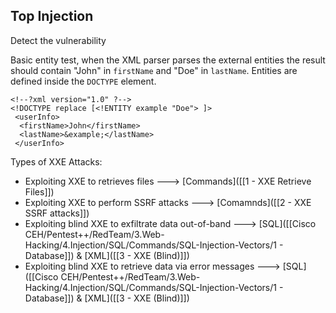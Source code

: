 
## Top Injection

Detect the vulnerability

Basic entity test, when the XML parser parses the external entities the result should contain "John" in `firstName` and "Doe" in `lastName`. Entities are defined inside the `DOCTYPE` element.

```Terminal
<!--?xml version="1.0" ?-->
<!DOCTYPE replace [<!ENTITY example "Doe"> ]>
 <userInfo>
  <firstName>John</firstName>
  <lastName>&example;</lastName>
 </userInfo>
```

Types of XXE Attacks:
- Exploiting XXE to retrieves files                                                       ---> [Commands]([[1 - XXE Retrieve Files]])
- Exploiting XXE to perform SSRF attacks                                         ---> [Comamnds]([[2 - XXE SSRF attacks]])
- Exploiting blind XXE to exfiltrate data out-of-band                       ---> [SQL]([[Cisco CEH/Pentest++/RedTeam/3.Web-Hacking/4.Injection/SQL/Commands/SQL-Injection-Vectors/1 - Database]]) & [XML]([[3 - XXE (Blind)]])
- Exploiting blind XXE to retrieve data via error messages              ---> [SQL]([[Cisco CEH/Pentest++/RedTeam/3.Web-Hacking/4.Injection/SQL/Commands/SQL-Injection-Vectors/1 - Database]]) & [XML]([[3 - XXE (Blind)]])
